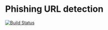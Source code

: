 # Phishing URL detection

[![Build Status](https://travis-ci.com/astaruch/master-thesis.svg?branch=master)](https://travis-ci.com/astaruch/master-thesis)
